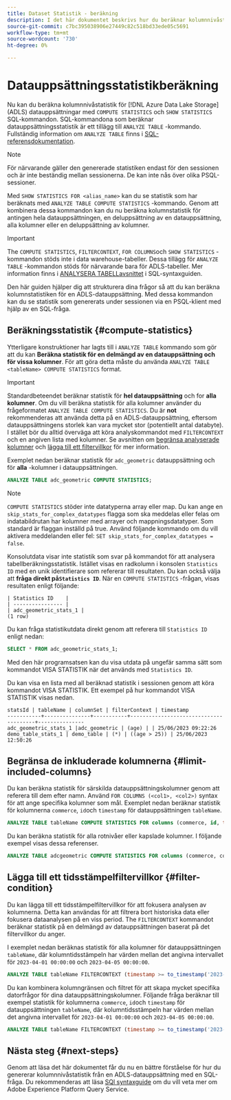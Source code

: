 ```yaml
---
title: Dataset Statistik - beräkning
description: I det här dokumentet beskrivs hur du beräknar kolumnnivåstatistik för ADLS-datauppsättningar (Azure Data Lake Storage) med SQL-kommandon.
source-git-commit: c7bc395038906e27449c82c518bd33ede05c5691
workflow-type: tm+mt
source-wordcount: '730'
ht-degree: 0%

---
```


# Datauppsättningsstatistikberäkning

Nu kan du beräkna kolumnnivåstatistik för [!DNL Azure Data Lake Storage] (ADLS) datauppsättningar med `COMPUTE STATISTICS` och `SHOW STATISTICS` SQL-kommandon. SQL-kommandona som beräknar datauppsättningsstatistik är ett tillägg till `ANALYZE TABLE` -kommando. Fullständig information om `ANALYZE TABLE` finns i [SQL-referensdokumentation](../sql/syntax.md#analyze-table).

>[!NOTE]
>
>För närvarande gäller den genererade statistiken endast för den sessionen och är inte beständig mellan sessionerna. De kan inte nås över olika PSQL-sessioner.

Med `SHOW STATISTICS FOR <alias_name>` kan du se statistik som har beräknats med `ANALYZE TABLE COMPUTE STATISTICS` -kommando. Genom att kombinera dessa kommandon kan du nu beräkna kolumnstatistik för antingen hela datauppsättningen, en deluppsättning av en datauppsättning, alla kolumner eller en deluppsättning av kolumner.

>[!IMPORTANT]
>
>The `COMPUTE STATISTICS`, `FILTERCONTEXT`, `FOR COLUMNS`och `SHOW STATISTICS` -kommandon stöds inte i data warehouse-tabeller. Dessa tillägg för `ANALYZE TABLE` -kommandon stöds för närvarande bara för ADLS-tabeller. Mer information finns i [ANALYSERA TABELLavsnittet](../sql/syntax.md#analyze-table) i SQL-syntaxguiden.

Den här guiden hjälper dig att strukturera dina frågor så att du kan beräkna kolumnstatistiken för en ADLS-datauppsättning. Med dessa kommandon kan du se statistik som genererats under sessionen via en PSQL-klient med hjälp av en SQL-fråga.

## Beräkningsstatistik {#compute-statistics}

Ytterligare konstruktioner har lagts till i `ANALYZE TABLE` kommando som gör att du kan **Beräkna statistik för en delmängd av en datauppsättning och för vissa kolumner**. För att göra detta måste du använda `ANALYZE TABLE <tableName> COMPUTE STATISTICS` format.

>[!IMPORTANT]
>
>Standardbeteendet beräknar statistik för **hel datauppsättning** och for **alla kolumner**. Om du vill beräkna statistik för alla kolumner använder du frågeformatet `ANALYZE TABLE COMPUTE STATISTICS`. Du är **not** rekommenderas att använda detta på en ADLS-datauppsättning, eftersom datauppsättningens storlek kan vara mycket stor (potentiellt antal databyte). I stället bör du alltid överväga att köra analyskommandot med `FILTERCONTEXT` och en angiven lista med kolumner. Se avsnitten om [begränsa analyserade kolumner](#limit-included-columns) och [lägga till ett filtervillkor](#filter-condition) för mer information.

Exemplet nedan beräknar statistik för `adc_geometric` datauppsättning och för **alla** -kolumner i datauppsättningen.

```sql
ANALYZE TABLE adc_geometric COMPUTE STATISTICS;
```

>[!NOTE]
>
>`COMPUTE STATISTICS` stöder inte datatyperna array eller map. Du kan ange en `skip_stats_for_complex_datatypes` flagga som ska meddelas eller felas om indatabildrutan har kolumner med arrayer och mappningsdatatyper. Som standard är flaggan inställd på true. Använd följande kommando om du vill aktivera meddelanden eller fel: `SET skip_stats_for_complex_datatypes = false`.

<!-- Commented out until the <alias_name> feature is released.
This second example, is a more real-world example as it uses an alias name. See the [alias name section](#alias-name) for more details on this feature.

```sql
ANALYZE TABLE adc_geometric COMPUTE STATISTICS as <alias_name>;
``` -->

Konsolutdata visar inte statistik som svar på kommandot för att analysera tabellberäkningsstatistik. Istället visas en radkolumn i konsolen `Statistics ID` med en unik identifierare som refererar till resultaten. Du kan också välja att **fråga direkt på`Statistics ID`**. När en `COMPUTE STATISTICS` -frågan, visas resultaten enligt följande:

```console
| Statistics ID    | 
| ---------------- |
| adc_geometric_stats_1 |
(1 row)
```

Du kan fråga statistikutdata direkt genom att referera till `Statistics ID` enligt nedan:

```sql
SELECT * FROM adc_geometric_stats_1; 
```

Med den här programsatsen kan du visa utdata på ungefär samma sätt som kommandot VISA STATISTIK när det används med `Statistics ID`.

Du kan visa en lista med all beräknad statistik i sessionen genom att köra kommandot VISA STATISTIK. Ett exempel på hur kommandot VISA STATISTIK visas nedan.

```console
statsId | tableName | columnSet | filterContext | timestamp
-----------+---------------+-----------+---------------------------------------+---------------
adc_geometric_stats_1 |adc_geometric | (age) | | 25/06/2023 09:22:26
demo_table_stats_1 | demo_table | (*) | ((age > 25)) | 25/06/2023 12:50:26
```

<!-- Commented out until the <alias_name> feature is released.

To see the output, you must use the `SHOW STATISTICS` command. Instructions on [how to show the statistics](#show-statistics) are provided later in the document. 

-->

## Begränsa de inkluderade kolumnerna {#limit-included-columns}

Du kan beräkna statistik för särskilda datauppsättningskolumner genom att referera till dem efter namn. Använd `FOR COLUMNS (<col1>, <col2>)` syntax för att ange specifika kolumner som mål. Exemplet nedan beräknar statistik för kolumnerna  `commerce`, `id`och `timestamp` för datauppsättningen `tableName`.

```sql
ANALYZE TABLE tableName COMPUTE STATISTICS FOR columns (commerce, id, timestamp);
```

Du kan beräkna statistik för alla rotnivåer eller kapslade kolumner. I följande exempel visas dessa referenser.

```sql
ANALYZE TABLE adcgeometric COMPUTE STATISTICS FOR columns (commerce, commerce.purchases.value, commerce.productListAdds.value);
```

## Lägga till ett tidsstämpelfiltervillkor {#filter-condition}

Du kan lägga till ett tidsstämpelfiltervillkor för att fokusera analysen av kolumnerna. Detta kan användas för att filtrera bort historiska data eller fokusera dataanalysen på en viss period. The `FILTERCONTEXT` kommandot beräknar statistik på en delmängd av datauppsättningen baserat på det filtervillkor du anger.

I exemplet nedan beräknas statistik för alla kolumner för datauppsättningen `tableName`, där kolumntidsstämpeln har värden mellan det angivna intervallet för `2023-04-01 00:00:00` och `2023-04-05 00:00:00`.

```sql
ANALYZE TABLE tableName FILTERCONTEXT (timestamp >= to_timestamp('2023-04-01 00:00:00') and timestamp <= to_timestamp('2023-04-05 00:00:00')) COMPUTE STATISTICS FOR ALL COLUMNS;
```

Du kan kombinera kolumngränsen och filtret för att skapa mycket specifika datorfrågor för dina datauppsättningskolumner. Följande fråga beräknar till exempel statistik för kolumnerna `commerce`, `id`och `timestamp` för datauppsättningen `tableName`, där kolumntidsstämpeln har värden mellan det angivna intervallet för `2023-04-01 00:00:00` och `2023-04-05 00:00:00`.

```sql
ANALYZE TABLE tableName FILTERCONTEXT (timestamp >= to_timestamp('2023-04-01 00:00:00') and timestamp <= to_timestamp('2023-04-05 00:00:00')) COMPUTE STATISTICS FOR columns (commerce, id, timestamp);
```

<!-- Commented out until the <alias_name> feature is released.
## Create an alias name {#alias-name}

Since the filter condition and the column list can target a large amount of data, it is unrealistic to remember the exact values. Instead, you can provide an `<alias_name>` to store this calculated information. If you do not provide an alias name for these calculations, Query Service generates a universally unique identifier for the alias ID. You can then use this alias ID to look up the computed statistics with the `SHOW STATISTICS` command. 

>[!NOTE]
>
>Although alias names are optional, you are recommended to use them as best practice.

The example below stores the output computed statistics in the `alias_name` for later reference.

```sql
ANALYZE TABLE adc_geometric COMPUTE STATISTICS FOR ALL COLUMNS as alias_name;
```

The output for the above example is `SUCCESSFULLY COMPLETED, alias_name`. The console output does not display the statistics in the response of the analyze table compute statistics command. To see the output, you must use the `SHOW STATISTICS` command discussed below. 
-->

<!-- Commented out until the <alias_name> feature is released.

## Show the statistics {#show-statistics}

The alias name used in the query is available as soon as the `ANALYZE TABLE` command has been run.  

Even with a filter condition and a column list, the computation can target a large amount of data. Query Service generates a universally unique identifier for the statistics ID to store this calculated information. You can then use this statistics ID to look up the computed statistics with the `SHOW STATISTICS` command at any time within that session. 

The statistics ID and the statistics generated are only valid for this particular session and cannot be accessed across different PSQL sessions. The computed statistics are not currently persistent. To display the statistics, use the command seen below.

```sql
SHOW STATISTICS FOR <STATISTICS_ID>;
```

An output might look similar to the example below. 

```console
                         columnName                         |      mean      |      max       |      min       | standardDeviation | approxDistinctCount | nullCount | dataType  
------------------------------------------------------------+----------------+----------------+----------------+-------------------+---------------------+-----------+-----------
 marketing.trackingcode                                     |            0.0 |            0.0 |            0.0 |               0.0 |              1213.0 |         0 | String
 _experience.analytics.customdimensions.evars.evar13        |            0.0 |            0.0 |            0.0 |               0.0 |              8765.0 |        20 | String
 _experience.analytics.customdimensions.evars.evar74        |            0.0 |            0.0 |            0.0 |               0.0 |                11.0 |         0 | String
 web.webpagedetails.name                                    |            0.0 |            0.0 |            0.0 |               0.0 |                 1.0 |         0 | String
 _experience.analytics.event1to100.event8.value             |            5.0 |         9077.0 |          123.0 |              10.0 |              1001.0 |        80 | Double
 search.ispaid                                              |            0.0 |            0.0 |            0.0 |               0.0 |                 1.0 |         0 | Boolean
 commerce.productlistviews.value                            |            0.0 |            0.0 |            0.0 |               0.0 |                 0.0 |        10 | Double
 device.typeid                                              |            0.0 |            0.0 |            0.0 |               0.0 |                 0.0 |        10 | String
 commerce.purchases.value                                   |          765.0 |        98760.0 |         -980.0 |              32.0 |                99.0 |        90 | Double
 _experience.analytics.customdimensions.props.prop45        |            0.0 |            0.0 |            0.0 |               0.0 |                 1.0 |         0 | String
 environment.browserdetails.javaenabled                     |            0.0 |            0.0 |            0.0 |               0.0 |                 1.0 |         0 | Boolean
 timestamp                                                  |            0.0 |            0.0 |            0.0 |               0.0 |                98.0 |         3 | Timestamp
(12 rows)
```

-->

## Nästa steg {#next-steps}

Genom att läsa det här dokumentet får du nu en bättre förståelse för hur du genererar kolumnnivåstatistik från en ADLS-datauppsättning med en SQL-fråga. Du rekommenderas att läsa [SQl syntaxguide](../sql/syntax.md) om du vill veta mer om Adobe Experience Platform Query Service.
